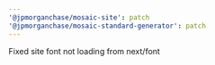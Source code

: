 ```yaml
---
'@jpmorganchase/mosaic-site': patch
'@jpmorganchase/mosaic-standard-generator': patch
---
```


Fixed site font not loading from next/font
